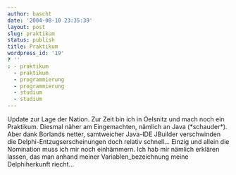 ```yaml
---
author: bascht
date: '2004-08-10 23:35:39'
layout: post
slug: praktikum
status: publish
title: Praktikum
wordpress_id: '19'
? ''
: - praktikum
  - praktikum
  - programmierung
  - programmierung
  - studium
  - studium
---
```


Update zur Lage der Nation. Zur Zeit bin ich in Oelsnitz und mach
noch ein Praktikum. Diesmal näher am Eingemachten, nämlich an Java
(\*schauder\*). Aber dank Borlands netter, samtweicher Java-IDE
JBuilder verschwinden die Delphi-Entzugserscheinungen doch relativ
schnell... Einzig und allein die Nomination muss ich mir noch
einhämmern. Ich hab mir nämlich erklären lassen, das man anhand
meiner Variablen\_bezeichnung meine Delphiherkunft riecht...



